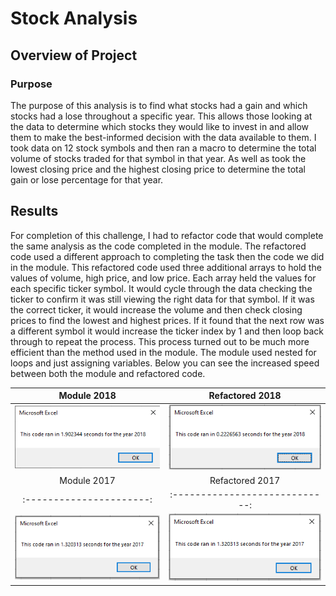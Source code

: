 # Stock Analysis

## Overview of Project

### Purpose

   The purpose of this analysis is to find what stocks had a gain and which stocks had a lose throughout a specific year. This allows those looking at the data to determine which stocks they would like to invest in and allow them to make the best-informed decision with the data available to them. I took data on 12 stock symbols and then ran a macro to determine the total volume of stocks traded for that symbol in that year. As well as took the lowest closing price and the highest closing price to determine the total gain or lose percentage for that year. 

## Results

For completion of this challenge, I had to refactor code that would complete the same analysis as the code completed in the module. The refactored code used a different approach to completing the task then the code we did in the module. This refactored code used three additional arrays to hold the values of volume, high price, and low price. Each array held the values for each specific ticker symbol. It would cycle through the data checking the ticker to confirm it was still viewing the right data for that symbol. If it was the correct ticker, it would increase the volume and then check closing prices to find the lowest and highest prices. If it found that the next row was a different symbol it would increase the ticker index by 1 and then loop back through to repeat the process. This process turned out to be much more efficient than the method used in the module. The module used nested for loops and just assigning variables. Below you can see the increased speed between both the module and refactored code. 

Module 2018             | Refactored 2018
:----------------------:|:----------------------------:
![Module 2018 Stocks](https://github.com/Tyfox1206/stock-analysis/blob/main/Resources/VBA_Module_timer_2018.png)|![Refactored Code 2018](https://github.com/Tyfox1206/stock-analysis/blob/main/Resources/VBA_Challenge_2018.png)
Module 2017             | Refactored 2017
:----------------------:|:----------------------------:
![Module 2017 stocks](https://github.com/Tyfox1206/stock-analysis/blob/main/Resources/VBA_Module_Timer_2017.png)|![Refactored Code 2017](https://github.com/Tyfox1206/stock-analysis/blob/main/Resources/VBA_Module_Timer_2017.png)
